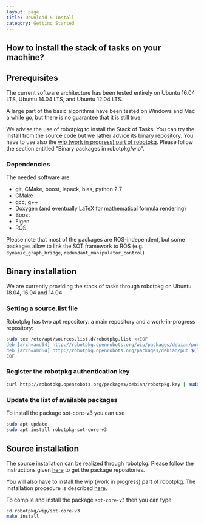 ```yaml
---
layout: page
title: Download & Install
category: Getting Started
---
```


## How to install the stack of tasks on your machine?

## Prerequisites
The current software architecture has been tested entirely on Ubuntu 16.04 LTS, Ubuntu 14.04 LTS, and Ubuntu 12.04 LTS.

A large part of the basic algorithms have been tested on Windows and Mac a while go, but there is no guarantee that it is still true.

We advise the use of robotpkg to install the Stack of Tasks. You can try the install from the source code but we rather
advice its [binary repository](http://robotpkg.openrobots.org/debian.html).
You have to use also the [wip (work in progress) part of robotpkg](http://robotpkg.openrobots.org/robotpkg-wip.html).
Please follow the section entitled "Binary packages in robotpkg/wip".

### Dependencies

The needed software are:
- git, CMake, boost, lapack, blas, python 2.7
- CMake
- gcc, g++
- Doxygen (and eventually LaTeX for mathematical formula rendering)
- Boost
- Eigen
- ROS

Please note that most of the packages are ROS-independent, but some packages allow to link the SOT framework to ROS
(e.g. `dynamic_graph_bridge`, `redundant_manipulator_control`)

## Binary installation

We are currently providing the stack of tasks through robotpkg on Ubuntu 18.04, 16.04 and 14.04

### Setting a source.list file
Robotpkg has two apt repository: a main repository and a work-in-progress repository:
```bash
sudo tee /etc/apt/sources.list.d/robotpkg.list <<EOF
deb [arch=amd64] http://robotpkg.openrobots.org/wip/packages/debian/pub $(lsb_release -cs) robotpkg
deb [arch=amd64] http://robotpkg.openrobots.org/packages/debian/pub $(lsb_release -cs) robotpkg
EOF
```

### Register the robotpkg authentication key
```bash
curl http://robotpkg.openrobots.org/packages/debian/robotpkg.key | sudo apt-key add -
```

### Update the list of available packages

To install the package sot-core-v3 you can use
```bash
sudo apt update
sudo apt install robotpkg-sot-core-v3
```

## Source installation

The source installation can be realized through robotpkg.
Please follow the instructions given [here](http://robotpkg.openrobots.org/install.html) to get the package repositories.

You will also have to install the wip (work in progress) part of robotpkg. The installation procedure is described [here](http://robotpkg.openrobots.org/robotpkg-wip.html).

To compile and install the package `sot-core-v3` then you can type:

```bash
cd robotpkg/wip/sot-core-v3
make install
```
